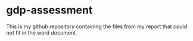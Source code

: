 # gdp-assessment
This is my github repository containing the files from my report that could not fit in the word document
